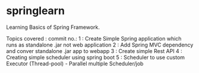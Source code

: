 # springlearn
Learning Basics of Spring Framework. 

Topics covered :
commit
no.: 
1 : Create Simple Spring application which runs as standalone .jar not web application
2 : Add Spring MVC dependency and conver standalone .jar app to webapp
3 : Create simple Rest API
4 : Creating simple scheduler using spring boot
5 : Scheduler to use custom Executor (Thread-pool) - Parallel multiple Scheduler/job
